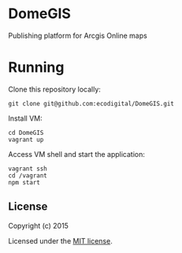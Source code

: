 # DomeGIS

Publishing platform for Arcgis Online maps

# Running

Clone this repository locally:

    git clone git@github.com:ecodigital/DomeGIS.git

Install VM:

    cd DomeGIS
    vagrant up

Access VM shell and start the application:

    vagrant ssh
    cd /vagrant
    npm start

## License

Copyright (c) 2015

Licensed under the [MIT license](LICENSE).
